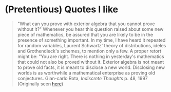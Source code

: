 # (Pretentious) Quotes I like

> "What can you prove with exterior
> algebra that you cannot prove without
> it?" Whenever you hear this question
> raised about some new piece of
> mathematics, be assured that you are
> likely to be in the presence of
> something important. In my time, I
> have heard it repeated for random
> variables, Laurent Schwartz' theory of
> distributions, ideles and
> Grothendieck's schemes, to mention
> only a few. A proper retort might be:
> "You are right. There is nothing in
> yesterday's mathematics that could not
> also be proved without it. Exterior
> algebra is not meant to prove old
> facts, it is meant to disclose a new
> world. Disclosing new worlds is as
> worthwhile a mathematical enterprise
> as proving old conjectures.
Gian-carlo Rota, *Indiscrete Thoughts* p. 48, 1997
(Originally seen [here][species])

[species]: http://mathoverflow.net/questions/22462/what-are-some-examples-of-interesting-uses-of-the-theory-of-combinatorial-specie
